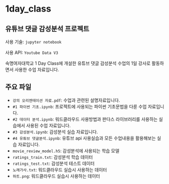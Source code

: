 # 1day_class

## 유튜브 댓글 감성분석 프로젝트
 
사용 기술: `jupyter notebook`

사용 API: `Youtube Data V3`

숙명여자대학교 1 Day Class에 개설한 유튜브 댓글 감성분석 수업의 1일 강사로 활동하면서 사용한 수업 자료입니다.

## 주요 파일
* `강의 오리엔테이션 자료.pdf`: 수업과 관련된 설명자료입니다.
* `#1 파이썬 기초.ipynb`: 프로젝트에 사용되는 파이썬 기초문법을 다룬 수업 자료입니다.
* `#2 데이터 분석.ipynb`: 워드클라우드 사용방법과 판다스 라이브러리를 사용하는 실습에서 사용된 수업 자료입니다.
* `#3 감성분석.ipynb`: 감성분석 실습 자료입니다.
* `#4 유튜브 댓글분석.ipynb`: 유튜브 api 사용실습과 모든 수업내용을 활용해보는 실습 자료입니다.
* `movie_review_model.h5`: 감성분석에 사용되는 학습 모델
* `ratings_train.txt`: 감성분석 학습 데이터 
* `ratings_test.txt`: 감성분석 테스트 데이터
* `노래가사.txt`: 워드클라우드 실습시 사용하는 데이터
* `하트.png`: 워드클라우드 실습시 사용하는 데이터
